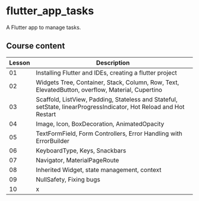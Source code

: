 # flutter_app_tasks

A Flutter app to manage tasks.

## Course content

| Lesson | Description                                                                                                        | 
|--------|--------------------------------------------------------------------------------------------------------------------|
| 01     | Installing Flutter and IDEs, creating a flutter project                                                            |
| 02     | Widgets Tree, Container, Stack, Column, Row, Text, ElevatedButton, overflow, Material, Cupertino                   |   
| 03     | Scaffold, ListView, Padding, Stateless and Stateful, setState, linearProgressIndicator, Hot Reload and Hot Restart |  
| 04     | Image, Icon, BoxDecoration, AnimatedOpacity                                                                        | 
| 05     | TextFormField, Form Controllers, Error Handling with ErrorBuilder                                                  | 
| 06     | KeyboardType, Keys, Snackbars                                                                                      | 
| 07     | Navigator, MaterialPageRoute                                                                                       | 
| 08     | Inherited Widget, state management, context                                                                        |
| 09     | NullSafety, Fixing bugs                                                                                            |
| 10     | x                                                                                                                  |